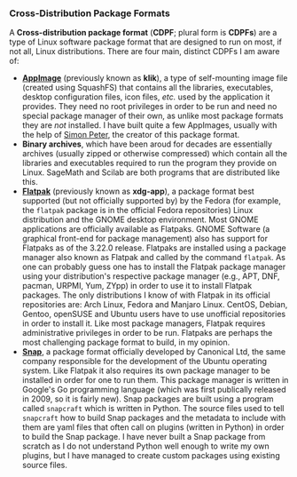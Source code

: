 ### Cross-Distribution Package Formats
A **Cross-distribution package format** (**CDPF**; plural form is **CDPFs**) are a type of Linux software package format that are designed to run on most, if not all, Linux distributions. There are four main, distinct CDPFs I am aware of:

* [**AppImage**](http://appimage.org/) (previously known as **klik**), a type of self-mounting image file (created using SquashFS) that contains all the libraries, executables, desktop configuration files, icon files, *etc.* used by the application it provides. They need no root privileges in order to be run and need no special package manager of their own, as unlike most package formats they are *not* installed. I have built quite a few AppImages, usually with the help of [Simon Peter](https://github.com/probonopd), the creator of this package format. 
* **Binary archives**, which have been aroud for decades are essentially archives (usually zipped or otherwise compressed) which contain all the libraries and executables required to run the program they provide on Linux. SageMath and Scilab are both programs that are distributed like this.
* [**Flatpak**](http://flatpak.org/) (previously known as **xdg-app**), a package format best supported (but not officially supported by) by the Fedora (for example, the `flatpak` package is in the official Fedora repositories) Linux distribution and the GNOME desktop environment. Most GNOME applications are officially available as Flatpaks. GNOME Software (a graphical front-end for package management) also has support for Flatpaks as of the 3.22.0 release. Flatpaks are installed using a package manager also known as Flatpak and called by the command `flatpak`. As one can probably guess one has to install the Flatpak package manager using your distribution's respective package manager (e.g., APT, DNF, pacman, URPMI, Yum, ZYpp) in order to use it to install Flatpak packages. The only distributions I know of with Flatpak in its official repositories are: Arch Linux, Fedora and Manjaro Linux. CentOS, Debian, Gentoo, openSUSE and Ubuntu users have to use unofficial repositories in order to install it. Like most package managers, Flatpak requires administrative privileges in order to be run. Flatpaks are perhaps the most challenging package format to build, in my opinion.
* [**Snap**](http://snapcraft.io/), a package format officially developed by Canonical Ltd, the same company responsible for the development of the Ubuntu operating system. Like Flatpak it also requires its own package manager to be installed in order for one to run them. This package manager is written in Google's Go programming language (which was first publically released in 2009, so it is fairly new). Snap packages are built using a program called `snapcraft` which is written in Python. The source files used to tell `snapcraft` how to build Snap packages and the metadata to include with them are yaml files that often call on plugins (written in Python) in order to build the Snap package. I have never built a Snap package from scratch as I do not understand Python well enough to write my own plugins, but I have managed to create custom packages using existing source files.
